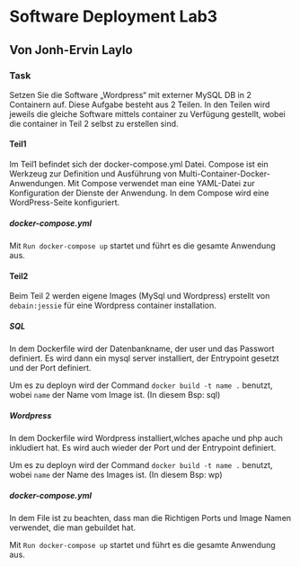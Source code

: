# Software Deployment Lab3
## Von Jonh-Ervin Laylo
### Task 
Setzen Sie die Software „Wordpress“ mit externer MySQL DB in 2 Containern auf. Diese Aufgabe besteht aus 2 Teilen. In den Teilen wird jeweils die gleiche Software mittels container zu Verfügung gestellt, wobei die container in Teil 2 selbst zu erstellen sind.

#### Teil1
Im Teil1 befindet sich der docker-compose.yml Datei.
Compose ist ein Werkzeug zur Definition und Ausführung von Multi-Container-Docker-Anwendungen.
Mit Compose verwendet man eine YAML-Datei zur Konfiguration der Dienste der Anwendung. 
In dem Compose wird eine WordPress-Seite konfiguriert.

##### docker-compose.yml
Mit `Run docker-compose up` startet und führt es die gesamte Anwendung aus.

#### Teil2
Beim Teil 2 werden eigene Images (MySql und Wordpress) erstellt von `debain:jessie` für eine Wordpress container installation.

##### SQL
In dem Dockerfile wird der Datenbankname, der user und das Passwort definiert.
Es wird dann ein mysql server installiert, der Entrypoint gesetzt und der Port definiert.

Um es zu deployn wird der Command `docker build -t name .` benutzt, wobei `name` der Name vom Image ist. (In diesem Bsp: sql)

##### Wordpress
In dem Dockerfile wird Wordpress installiert,wlches apache und php auch inkludiert hat.
Es wird auch wieder der Port und der Entrypoint definiert.

Um es zu deployn wird der Command `docker build -t name .` benutzt, wobei `name` der Name des Images ist. (In diesem Bsp: wp)

##### docker-compose.yml
In dem File ist zu beachten, dass man die Richtigen Ports und Image Namen verwendet, die man gebuildet hat.

Mit `Run docker-compose up` startet und führt es die gesamte Anwendung aus. 




